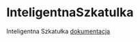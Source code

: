 # InteligentnaSzkatulka
Inteligentna Szkatułka 
[dokumentacja](https://marcelinawoziwoda.github.io/InteligentnaSzkatulka/)
